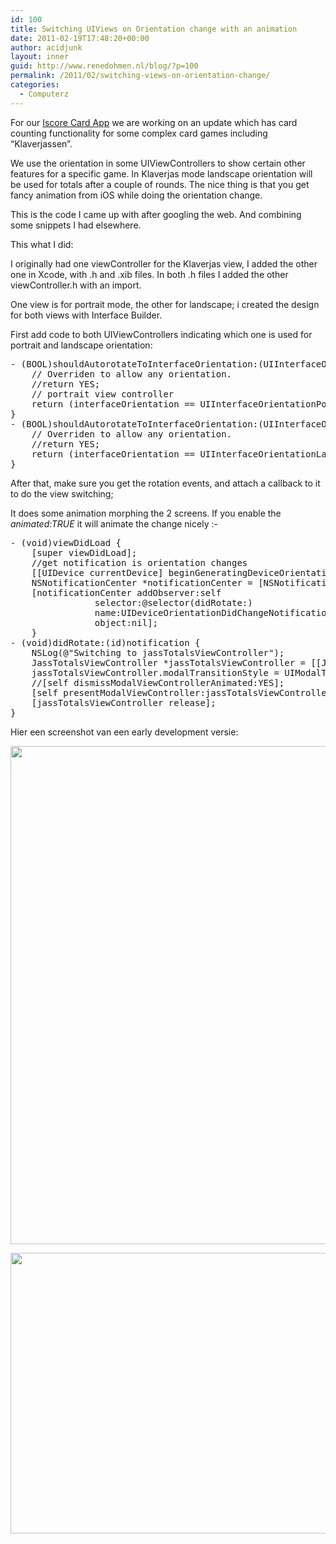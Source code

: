 ```yaml
---
id: 100
title: Switching UIViews on Orientation change with an animation
date: 2011-02-19T17:48:20+00:00
author: acidjunk
layout: inner
guid: http://www.renedohmen.nl/blog/?p=100
permalink: /2011/02/switching-views-on-orientation-change/
categories:
  - Computerz
---
```

For our [Iscore Card App](http://itunes.apple.com/us/app/iscore-cards/id398621803?mt=8) we are working on an update which has card counting functionality for some complex card games including &#8220;Klaverjassen&#8221;.

We use the orientation in some UIViewControllers to show certain other features for a specific game. In Klaverjas mode landscape orientation will be used for totals after a couple of rounds. The nice thing is that you get fancy animation from iOS while doing the orientation change.

This is the code I came up with after googling the web. And combining some snippets I had elsewhere.

<!--more-->This what I did:

I originally had one viewController for the Klaverjas view, I added the other one in Xcode, with .h and .xib files. In both .h files I added the other viewController.h with an import.

One view is for portrait mode, the other for landscape; i created the design for both views with Interface Builder.

First add code to both UIViewControllers indicating which one is used for portrait and landscape orientation:

<pre>- (BOOL)shouldAutorotateToInterfaceOrientation:(UIInterfaceOrientation)interfaceOrientation {
    // Overriden to allow any orientation.
	//return YES;
	// portrait view controller
	return (interfaceOrientation == UIInterfaceOrientationPortrait);
}
- (BOOL)shouldAutorotateToInterfaceOrientation:(UIInterfaceOrientation)interfaceOrientation {
    // Overriden to allow any orientation.
    //return YES;
	return (interfaceOrientation == UIInterfaceOrientationLandscapeRight) || (interfaceOrientation == UIDeviceOrientationLandscapeLeft);
}</pre>

After that, make sure you get the rotation events, and attach a callback to it to do the view switching;
  
It does some animation morphing the 2 screens. If you enable the _animated:TRUE_ it will animate the change nicely <img src="http://www.renedohmen.nl/blog/wp-includes/images/smilies/simple-smile.png" alt=":-)" class="wp-smiley" style="height: 1em; max-height: 1em;" />

<pre>- (void)viewDidLoad {
    [super viewDidLoad];
	//get notification is orientation changes
	[[UIDevice currentDevice] beginGeneratingDeviceOrientationNotifications];
	NSNotificationCenter *notificationCenter = [NSNotificationCenter defaultCenter];
	[notificationCenter addObserver:self
				selector:@selector(didRotate:)
				name:UIDeviceOrientationDidChangeNotification
				object:nil];
	}
- (void)didRotate:(id)notification {
	NSLog(@"Switching to jassTotalsViewController");
	JassTotalsViewController *jassTotalsViewController = [[JassTotalsViewController alloc]init];
	jassTotalsViewController.modalTransitionStyle = UIModalTransitionStyleCrossDissolve;
	//[self dismissModalViewControllerAnimated:YES];
	[self presentModalViewController:jassTotalsViewController animated:TRUE];
	[jassTotalsViewController release];
}</pre>

Hier een screenshot van een early development versie:

[<img class="alignnone size-full wp-image-101" title="Screen shot 2011-02-19 at 18.29.33" src="http://www.renedohmen.nl/blog/wp-content/uploads/2011/02/Screen-shot-2011-02-19-at-18.29.33-e1298137658348.png" alt="" width="599" height="797" />](http://www.renedohmen.nl/blog/wp-content/uploads/2011/02/Screen-shot-2011-02-19-at-18.29.33.png)

[<img class="alignnone size-full wp-image-106" title="Screen shot 2011-02-19 at 18.47.17" src="http://www.renedohmen.nl/blog/wp-content/uploads/2011/02/Screen-shot-2011-02-19-at-18.47.17-e1298138525230.png" alt="" width="600" height="449" />](http://www.renedohmen.nl/blog/wp-content/uploads/2011/02/Screen-shot-2011-02-19-at-18.47.17.png)